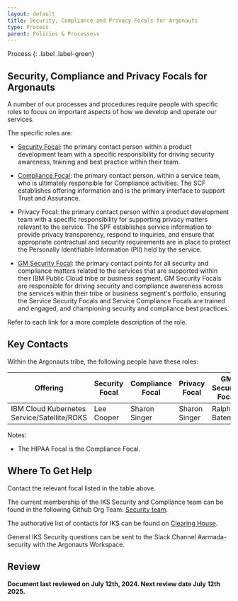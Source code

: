 ```yaml
---
layout: default
title: Security, Compliance and Privacy Focals for Argonauts
type: Process
parent: Policies & Processess
---
```


Process
{: .label .label-green}

## Security, Compliance and Privacy Focals for Argonauts

A number of our processes and procedures require people with specific roles to focus on important aspects of how we develop and operate our services.

The specific roles are:

- [Security Focal](https://pages.github.ibm.com/ibmcloud/Security/strategy/Security-Focals.html): the primary contact person within a product development team with a specific responsibility for driving security awareness, training and best practice within their team.

- [Compliance Focal](https://pages.github.ibm.com/ibmcloud/Security/strategy/service-compliance-focal.html): the primary contact person, within a service team, who is ultimately responsible for Compliance activities. The SCF establishes offering information and is the primary interface to support Trust and Assurance.

- Privacy Focal: the primary contact person within a product development team with a specific responsibility for supporting privacy matters relevant to the service. The SPF establishes service information to provide privacy transparency, respond to inquiries, and ensure that appropriate contractual and security requirements are in place to protect the Personally Identifiable Information (PII) held by the service.

- [GM Security Focal](https://pages.github.ibm.com/ibmcloud/Security/strategy/tribe-security-leader.html): the primary contact points for all security and compliance matters related to the services that are supported within their IBM Public Cloud tribe or business segment. GM Security Focals are responsible for driving security and compliance awareness across the services within their tribe or business segment's portfolio, ensuring the Service Security Focals and Service Compliance Focals are trained and engaged, and championing security and compliance best practices.

Refer to each link for a more complete description of the role.

## Key Contacts

Within the Argonauts tribe, the following people have these roles:

| Offering                                    | Security Focal       | Compliance Focal     | Privacy Focal        | GM Security Focal |
|---------------------------------------------|----------------------|----------------------|----------------------|-------------------|
| IBM Cloud Kubernetes Service/Satellite/ROKS | Lee Cooper           | Sharon Singer        | Sharon Singer        | Ralph Bateman     |

Notes:

- The HIPAA Focal is the Compliance Focal.

## Where To Get Help

Contact the relevant focal listed in the table above.

The current membership of the IKS Security and Compliance team can be found in the following Github Org Team: [Security team](https://github.ibm.com/orgs/alchemy-conductors/teams/security/members).

The authorative list of contacts for IKS can be found on [Clearing House](https://clearinghousev2.raleigh.ibm.com/CHNewCHRDM/CCHMServlet#&nature=wlhNDE&deliverableId=4440E450C2C811E6A98AAE81A233E762).

General IKS Security questions can be sent to the Slack Channel #armada-security with the Argonauts Workspace.
    
## Review
**Document last reviewed on July 12th, 2024. Next review date July 12th 2025.**

